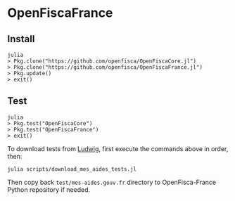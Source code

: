 # OpenFiscaFrance

## Install

    julia
    > Pkg.clone("https://github.com/openfisca/OpenFiscaCore.jl")
    > Pkg.clone("https://github.com/openfisca/OpenFiscaFrance.jl")
    > Pkg.update()
    > exit()

## Test

    julia
    > Pkg.test("OpenFiscaCore")
    > Pkg.test("OpenFiscaFrance")
    > exit()

To download tests from [Ludwig](https://mes-aides.gouv.fr/tests/), first execute the commands above in order, then:

    julia scripts/download_mes_aides_tests.jl

Then copy back `test/mes-aides.gouv.fr` directory to OpenFisca-France Python repository if needed.
